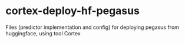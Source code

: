 # cortex-deploy-hf-pegasus
Files (predictor implementation and config) for deploying pegasus from huggingface, using tool Cortex
